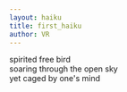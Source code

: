 ```yaml
---
layout: haiku
title: first_haiku
author: VR
---
```



spirited free bird<br>
soaring through the open sky<br>
yet caged by one's mind<br>
